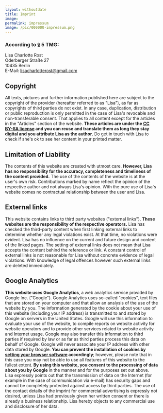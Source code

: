 ```yaml
---
layout: withoutdate
title: Imprint
image:
permalink: impressum
image: /pic/000000-impressum.png
---
```


### According to § 5 TMG:

Lisa Charlotte Rost<br>
Oderberger Straße 27<br>
10435 Berlin<br>
E-Mail: lisacharlotterost@gmail.com


## Copyright

All texts, pictures and further information published here are subject to the copyright of the provider (hereafter referred to as "Lisa"), as far as copyrights of third parties do not exist. In any case, duplication, distribution or public reproduction is only permitted in the case of Lisa's revocable and non-transferable consent. That applies to all content except for the articles in the "Articles" section of the website. **These articles are under the [CC BY-SA license](https://creativecommons.org/licenses/by-sa/4.0/) and you can reuse and translate them as long they stay digital and you attribute Lisa as the author.** Do get in touch with Lisa to check if she's ok to see her content in your printed matter.


## Limitation of Liability

The contents of this website are created with utmost care. **However, Lisa has no responsibility for the accuracy, completeness and timeliness of the content provided.** The use of the contents of the website is at the user's own risk. Contributions marked by name reflect the opinion of the respective author and not always Lisa's opinion. With the pure use of Lisa's website comes no contractual relationship between the user and Lisa.


## External links

This website contains links to third party websites ("external links"). **These websites are the responsibility of the respective operators.** Lisa has checked the third-party content when first linking external links to determine whether any legal violations exist. At that time, no violations were evident. Lisa has no influence on the current and future design and content of the linked pages. The setting of external links does not mean that Lisa accepts the content behind the reference or link. A constant control of external links is not reasonable for Lisa without concrete evidence of legal violations. With knowledge of legal offences however such external links are deleted immediately.


## Google Analytics

**This website uses Google Analytics**, a web analytics service provided by Google Inc. ("Google"). Google Analytics uses so-called "cookies", text files that are stored on your computer and that allow an analysis of the use of the website by you. The information generated by the cookie about your use of this website (including your IP address) is transmitted to and stored by Google on servers in the United States. Google will use this information to evaluate your use of the website, to compile reports on website activity for website operators and to provide other services related to website activity and Internet usage. Google may also transfer this information to third parties if required by law or as far as third parties process this data on behalf of Google. Google will never associate your IP address with other data stored by Google. **You can prevent the installation of cookies by [setting your browser software](https://www.wikihow.com/Disable-Cookies) accordingly**; however, please note that in this case you may not be able to use all features of this website to the fullest extent. **By using this website, you consent to the processing of data about you by Google** in the manner and for the purposes set out above. Lisa expressly points out that the transmission of data on the Internet (for example in the case of communication via e-mail) has security gaps and cannot be completely protected against access by third parties. The use of the contact details of the imprint for commercial advertising is expressly not desired, unless Lisa had previously given her written consent or there is already a business relationship. Lisa hereby objects to any commercial use and disclosure of her data.

<!--
## Google Fonts

**To make this website nicer looking, it uses [Google Fonts](http://www.google.com/webfonts/).** When opening pages containing text formatted with Google Fonts, there will be a connection to Google Inc. databases to load the fonts. It is assumed that throughout this procedure, your IP address as well as other information through the use of this and other websites (referrer) will be sent to Google servers in the US and stored there. If the browser does not support Google Fonts or prevents access, the text will be displayed in a standard font. For information on Google fonts, please visit [Google's FAQ](http://code.google.com/intl/en-US/apis/webfonts/faq.html). Privacy information is available at the [Google Privacy Center](http://www.google.com/policies/privacy/). -->

<br><br><br>

<!--
---

## Haftung für Inhalte

Die Inhalte unserer Seiten wurden mit größter Sorgfalt erstellt. Für die Richtigkeit, Vollständigkeit und Aktualität der Inhalte können wir jedoch keine Gewähr übernehmen. Als Diensteanbieter sind wir gemäß § 7 Abs.1 TMG für eigene Inhalte auf diesen Seiten nach den allgemeinen Gesetzen verantwortlich. Nach §§ 8 bis 10 TMG sind wir als Diensteanbieter jedoch nicht verpflichtet, übermittelte oder gespeicherte fremde Informationen zu überwachen oder nach Umständen zu forschen, die auf eine rechtswidrige Tätigkeit hinweisen. Verpflichtungen zur Entfernung oder Sperrung der Nutzung von Informationen nach den allgemeinen Gesetzen bleiben hiervon unberührt. Eine diesbezügliche Haftung ist jedoch erst ab dem Zeitpunkt der Kenntnis einer konkreten Rechtsverletzung möglich. Bei Bekanntwerden von entsprechenden Rechtsverletzungen werden wir diese Inhalte umgehend entfernen.

## Haftung für Links

Unser Angebot enthält Links zu externen Webseiten Dritter, auf deren Inhalte wir keinen Einfluss haben. Deshalb können wir für diese fremden Inhalte auch keine Gewähr übernehmen. Für die Inhalte der verlinkten Seiten ist stets der jeweilige Anbieter oder Betreiber der Seiten verantwortlich. Die verlinkten Seiten wurden zum Zeitpunkt der Verlinkung auf mögliche Rechtsverstöße überprüft. Rechtswidrige Inhalte waren zum Zeitpunkt der Verlinkung nicht erkennbar. Eine permanente inhaltliche Kontrolle der verlinkten Seiten ist jedoch ohne konkrete Anhaltspunkte einer Rechtsverletzung nicht zumutbar. Bei Bekanntwerden von Rechtsverletzungen werden wir derartige Links umgehend entfernen.

## Urheberrecht

Die durch die Seitenbetreiber erstellten Inhalte und Werke auf diesen Seiten unterliegen dem deutschen Urheberrecht. Die Vervielfältigung, Bearbeitung, Verbreitung und jede Art der Verwertung außerhalb der Grenzen des Urheberrechtes bedürfen der schriftlichen Zustimmung des jeweiligen Autors bzw. Erstellers. Downloads und Kopien dieser Seite sind nur für den privaten, nicht kommerziellen Gebrauch gestattet. Soweit die Inhalte auf dieser Seite nicht vom Betreiber erstellt wurden, werden die Urheberrechte Dritter beachtet. Insbesondere werden Inhalte Dritter als solche gekennzeichnet. Sollten Sie trotzdem auf eine Urheberrechtsverletzung aufmerksam werden, bitten wir um einen entsprechenden Hinweis. Bei Bekanntwerden von Rechtsverletzungen werden wir derartige Inhalte umgehend entfernen.

## Datenschutz

Die Nutzung unserer Webseite ist in der Regel ohne Angabe personenbezogener Daten möglich. Soweit auf unseren Seiten personenbezogene Daten (beispielsweise Name, Anschrift oder eMail-Adressen) erhoben werden, erfolgt dies, soweit möglich, stets auf freiwilliger Basis. Diese Daten werden ohne Ihre ausdrückliche Zustimmung nicht an Dritte weitergegeben.
Wir weisen darauf hin, dass die Datenübertragung im Internet (z.B. bei der Kommunikation per E-Mail) Sicherheitslücken aufweisen kann. Ein lückenloser Schutz der Daten vor dem Zugriff durch Dritte ist nicht möglich.
Der Nutzung von im Rahmen der Impressumspflicht veröffentlichten Kontaktdaten durch Dritte zur Übersendung von nicht ausdrücklich angeforderter Werbung und Informationsmaterialien wird hiermit ausdrücklich widersprochen. Die Betreiber der Seiten behalten sich ausdrücklich rechtliche Schritte im Falle der unverlangten Zusendung von Werbeinformationen, etwa durch Spam-Mails, vor.


## Google Analytics

Diese Website benutzt Google Analytics, einen Webanalysedienst der Google Inc. (''Google''). Google Analytics verwendet sog. ''Cookies'', Textdateien, die auf Ihrem Computer gespeichert werden und die eine Analyse der Benutzung der Website durch Sie ermöglicht. Die durch den Cookie erzeugten Informationen über Ihre Benutzung dieser Website (einschließlich Ihrer IP-Adresse) wird an einen Server von Google in den USA übertragen und dort gespeichert. Google wird diese Informationen benutzen, um Ihre Nutzung der Website auszuwerten, um Reports über die Websiteaktivitäten für die Websitebetreiber zusammenzustellen und um weitere mit der Websitenutzung und der Internetnutzung verbundene Dienstleistungen zu erbringen. Auch wird Google diese Informationen gegebenenfalls an Dritte übertragen, sofern dies gesetzlich vorgeschrieben oder soweit Dritte diese Daten im Auftrag von Google verarbeiten. Google wird in keinem Fall Ihre IP-Adresse mit anderen Daten der Google in Verbindung bringen. Sie können die Installation der Cookies durch eine entsprechende Einstellung Ihrer Browser Software verhindern; wir weisen Sie jedoch darauf hin, dass Sie in diesem Fall gegebenenfalls nicht sämtliche Funktionen dieser Website voll umfänglich nutzen können. Durch die Nutzung dieser Website erklären Sie sich mit der Bearbeitung der über Sie erhobenen Daten durch Google in der zuvor beschriebenen Art und Weise und zu dem zuvor benannten Zweck einverstanden. -->
